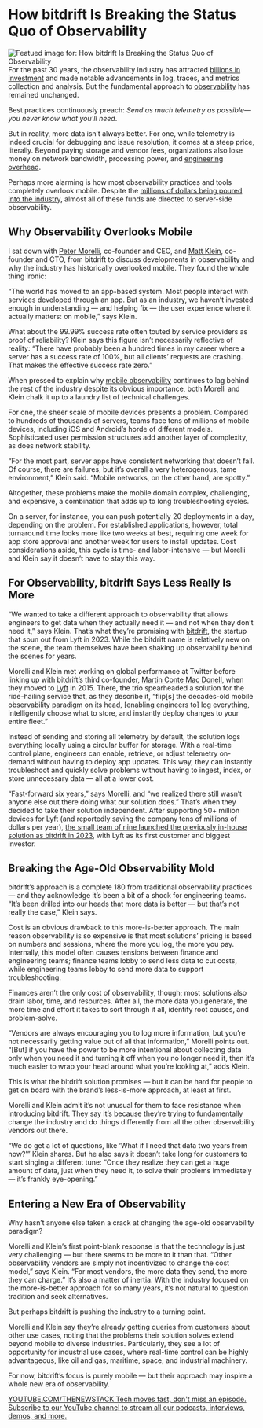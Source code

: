 # How bitdrift Is Breaking the Status Quo of Observability
![Featued image for: How bitdrift Is Breaking the Status Quo of Observability](https://cdn.thenewstack.io/media/2025/03/8a599a43-bitdrift-1024x683.png)
For the past 30 years, the observability industry has attracted [billions in investment](https://www.mordorintelligence.com/industry-reports/observability-market) and made notable advancements in log, traces, and metrics collection and analysis. But the fundamental approach to [observability](https://thenewstack.io/observability/) has remained unchanged.

Best practices continuously preach: *Send as much telemetry as possible—you never know what you’ll need*.

But in reality, more data isn’t always better. For one, while telemetry is indeed crucial for debugging and issue resolution, it comes at a steep price, literally. Beyond paying storage and vendor fees, organizations also lose money on network bandwidth, processing power, and [engineering overhead](https://thenewstack.io/operations/).

Perhaps more alarming is how most observability practices and tools completely overlook mobile. Despite the [millions of dollars being poured into the industry](https://www.itpro.com/cloud/cloud-computing/enterprises-are-ramping-up-it-observability-investment-heres-why), almost all of these funds are directed to server-side observability.

## Why Observability Overlooks Mobile
I sat down with [Peter Morelli](https://www.linkedin.com/in/peterfmorelli), co-founder and CEO, and [Matt Klein](https://www.linkedin.com/in/mattklein123), co-founder and CTO, from bitdrift to discuss developments in observability and why the industry has historically overlooked mobile. They found the whole thing ironic:

“The world has moved to an app-based system. Most people interact with services developed through an app. But as an industry, we haven’t invested enough in understanding — and helping fix — the user experience where it actually matters: on mobile,” says Klein.

What about the 99.99% success rate often touted by service providers as proof of reliability? Klein says this figure isn’t necessarily reflective of reality: “There have probably been a hundred times in my career where a server has a success rate of 100%, but all clients’ requests are crashing. That makes the effective success rate zero.”

When pressed to explain why [mobile observability](https://thenewstack.io/choosing-manual-or-auto-instrumentation-for-mobile-observability/) continues to lag behind the rest of the industry despite its obvious importance, both Morelli and Klein chalk it up to a laundry list of technical challenges.

For one, the sheer scale of mobile devices presents a problem. Compared to hundreds of thousands of servers, teams face tens of millions of mobile devices, including iOS and Android’s horde of different models. Sophisticated user permission structures add another layer of complexity, as does network stability.

“For the most part, server apps have consistent networking that doesn’t fail. Of course, there are failures, but it’s overall a very heterogenous, tame environment,” Klein said. “Mobile networks, on the other hand, are spotty.”

Altogether, these problems make the mobile domain complex, challenging, and expensive, a combination that adds up to long troubleshooting cycles.

On a server, for instance, you can push potentially 20 deployments in a day, depending on the problem. For established applications, however, total turnaround time looks more like two weeks at best, requiring one week for app store approval and another week for users to install updates. Cost considerations aside, this cycle is time- and labor-intensive — but Morelli and Klein say it doesn’t have to stay this way.

## For Observability, bitdrift Says Less Really Is More
“We wanted to take a different approach to observability that allows engineers to get data when they actually need it — and not when they don’t need it,” says Klein. That’s what they’re promising with [bitdrift](https://bitdrift.io/), the startup that spun out from Lyft in 2023. While the bitdrift name is relatively new on the scene, the team themselves have been shaking up observability behind the scenes for years.

Morelli and Klein met working on global performance at Twitter before linking up with bitdrift’s third co-founder, [Martin Conte Mac Donell](https://www.linkedin.com/in/reflejo/), when they moved to [Lyft](https://thenewstack.io/lyfts-tips-for-avoiding-software-crashes/) in 2015. There, the trio spearheaded a solution for the ride-hailing service that, as they describe it, “flip[s] the decades-old mobile observability paradigm on its head, [enabling engineers to] log everything, intelligently choose what to store, and instantly deploy changes to your entire fleet.”

Instead of sending and storing all telemetry by default, the solution logs everything locally using a circular buffer for storage. With a real-time control plane, engineers can enable, retrieve, or adjust telemetry on-demand without having to deploy app updates. This way, they can instantly troubleshoot and quickly solve problems without having to ingest, index, or store unnecessary data — all at a lower cost.

“Fast-forward six years,” says Morelli, and “we realized there still wasn’t anyone else out there doing what our solution does.” That’s when they decided to take their solution independent. After supporting 50+ million devices for Lyft (and reportedly saving the company tens of millions of dollars per year), [the small team of nine launched the previously in-house solution as bitdrift in 2023](https://mattklein123.dev/2023/06/12/the-next-chapter-bitdrift/), with Lyft as its first customer and biggest investor.

## Breaking the Age-Old Observability Mold
bitdrift’s approach is a complete 180 from traditional observability practices — and they acknowledge it’s been a bit of a shock for engineering teams. “It’s been drilled into our heads that more data is better — but that’s not really the case,” Klein says.

Cost is an obvious drawback to this more-is-better approach. The main reason observability is so expensive is that most solutions’ pricing is based on numbers and sessions, where the more you log, the more you pay. Internally, this model often causes tensions between finance and engineering teams; finance teams lobby to send less data to cut costs, while engineering teams lobby to send more data to support troubleshooting.

Finances aren’t the only cost of observability, though; most solutions also drain labor, time, and resources. After all, the more data you generate, the more time and effort it takes to sort through it all, identify root causes, and problem-solve.

“Vendors are always encouraging you to log more information, but you’re not necessarily getting value out of all that information,” Morelli points out. “[But] if you have the power to be more intentional about collecting data only when you need it and turning it off when you no longer need it, then it’s much easier to wrap your head around what you’re looking at,” adds Klein.

This is what the bitdrift solution promises — but it can be hard for people to get on board with the brand’s less-is-more approach, at least at first.

Morelli and Klein admit it’s not unusual for them to face resistance when introducing bitdrift. They say it’s because they’re trying to fundamentally change the industry and do things differently from all the other observability vendors out there.

“We do get a lot of questions, like ‘What if I need that data two years from now?’” Klein shares. But he also says it doesn’t take long for customers to start singing a different tune: “Once they realize they can get a huge amount of data, just when they need it, to solve their problems immediately — it’s frankly eye-opening.”

## Entering a New Era of Observability
Why hasn’t anyone else taken a crack at changing the age-old observability paradigm?

Morelli and Klein’s first point-blank response is that the technology is just very challenging — but there seems to be more to it than that. “Other observability vendors are simply not incentivized to change the cost model,” says Klein. “For most vendors, the more data they send, the more they can charge.” It’s also a matter of inertia. With the industry focused on the more-is-better approach for so many years, it’s not natural to question tradition and seek alternatives.

But perhaps bitdrift is pushing the industry to a turning point.

Morelli and Klein say they’re already getting queries from customers about other use cases, noting that the problems their solution solves extend beyond mobile to diverse industries. Particularly, they see a lot of opportunity for industrial use cases, where real-time control can be highly advantageous, like oil and gas, maritime, space, and industrial machinery.

For now, bitdrift’s focus is purely mobile — but their approach may inspire a whole new era of observability.

[
YOUTUBE.COM/THENEWSTACK
Tech moves fast, don't miss an episode. Subscribe to our YouTube
channel to stream all our podcasts, interviews, demos, and more.
](https://youtube.com/thenewstack?sub_confirmation=1)